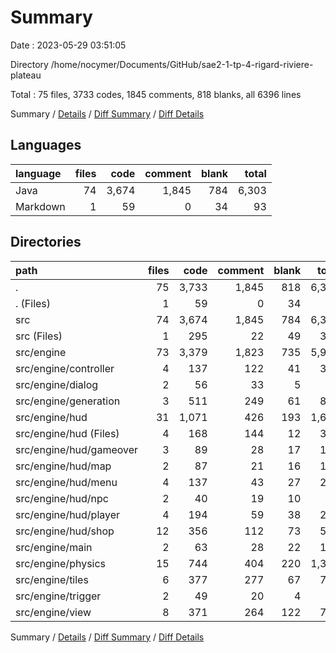 # Summary

Date : 2023-05-29 03:51:05

Directory /home/nocymer/Documents/GitHub/sae2-1-tp-4-rigard-riviere-plateau

Total : 75 files,  3733 codes, 1845 comments, 818 blanks, all 6396 lines

Summary / [Details](details.md) / [Diff Summary](diff.md) / [Diff Details](diff-details.md)

## Languages
| language | files | code | comment | blank | total |
| :--- | ---: | ---: | ---: | ---: | ---: |
| Java | 74 | 3,674 | 1,845 | 784 | 6,303 |
| Markdown | 1 | 59 | 0 | 34 | 93 |

## Directories
| path | files | code | comment | blank | total |
| :--- | ---: | ---: | ---: | ---: | ---: |
| . | 75 | 3,733 | 1,845 | 818 | 6,396 |
| . (Files) | 1 | 59 | 0 | 34 | 93 |
| src | 74 | 3,674 | 1,845 | 784 | 6,303 |
| src (Files) | 1 | 295 | 22 | 49 | 366 |
| src/engine | 73 | 3,379 | 1,823 | 735 | 5,937 |
| src/engine/controller | 4 | 137 | 122 | 41 | 300 |
| src/engine/dialog | 2 | 56 | 33 | 5 | 94 |
| src/engine/generation | 3 | 511 | 249 | 61 | 821 |
| src/engine/hud | 31 | 1,071 | 426 | 193 | 1,690 |
| src/engine/hud (Files) | 4 | 168 | 144 | 12 | 324 |
| src/engine/hud/gameover | 3 | 89 | 28 | 17 | 134 |
| src/engine/hud/map | 2 | 87 | 21 | 16 | 124 |
| src/engine/hud/menu | 4 | 137 | 43 | 27 | 207 |
| src/engine/hud/npc | 2 | 40 | 19 | 10 | 69 |
| src/engine/hud/player | 4 | 194 | 59 | 38 | 291 |
| src/engine/hud/shop | 12 | 356 | 112 | 73 | 541 |
| src/engine/main | 2 | 63 | 28 | 22 | 113 |
| src/engine/physics | 15 | 744 | 404 | 220 | 1,368 |
| src/engine/tiles | 6 | 377 | 277 | 67 | 721 |
| src/engine/trigger | 2 | 49 | 20 | 4 | 73 |
| src/engine/view | 8 | 371 | 264 | 122 | 757 |

Summary / [Details](details.md) / [Diff Summary](diff.md) / [Diff Details](diff-details.md)